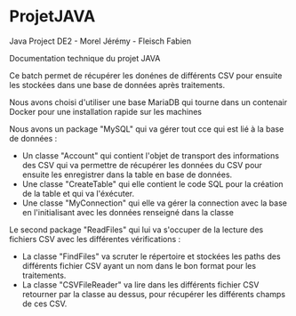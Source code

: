 # ProjetJAVA
Java Project DE2 - Morel Jérémy - Fleisch Fabien

Documentation technique du projet JAVA

Ce batch permet de récupérer les donénes de différents CSV pour ensuite les stockées dans une base de données après traitements.

Nous avons choisi d'utiliser une base MariaDB qui tourne dans un contenair Docker pour une installation rapide sur les machines

Nous avons un package "MySQL" qui va gérer tout cce qui est lié à la base de données :
- Un classe "Account" qui contient l'objet de transport des informations des CSV qui va permettre de récupérer les données du CSV 
pour ensuite les enregistrer dans la table en base de données.
- Une classe "CreateTable" qui elle contient le code SQL pour la création de la table et qui va l'éxécuter.
- Une classe "MyConnection" qui elle va gérer la connection avec la base en l'initialisant avec les données renseigné dans la classe

Le second package "ReadFiles" qui lui va s'occuper de la lecture des fichiers CSV avec les différentes vérifications :
- La classe "FindFiles" va scruter le répertoire et stockées les paths des différents fichier CSV ayant un nom dans le bon format pour les traitements.
- La classe "CSVFileReader" va lire dans les différents fichier CSV retourner par la classe au dessus, pour récupérer les différents champs de ces CSV.
